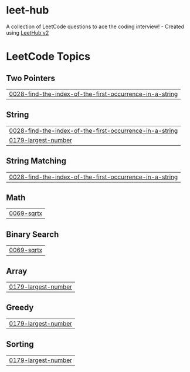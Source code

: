 # leet-hub
A collection of LeetCode questions to ace the coding interview! - Created using [LeetHub v2](https://github.com/arunbhardwaj/LeetHub-2.0)

<!---LeetCode Topics Start-->
# LeetCode Topics
## Two Pointers
|  |
| ------- |
| [0028-find-the-index-of-the-first-occurrence-in-a-string](https://github.com/subhash-reddy/leet-hub/tree/master/0028-find-the-index-of-the-first-occurrence-in-a-string) |
## String
|  |
| ------- |
| [0028-find-the-index-of-the-first-occurrence-in-a-string](https://github.com/subhash-reddy/leet-hub/tree/master/0028-find-the-index-of-the-first-occurrence-in-a-string) |
| [0179-largest-number](https://github.com/subhash-reddy/leet-hub/tree/master/0179-largest-number) |
## String Matching
|  |
| ------- |
| [0028-find-the-index-of-the-first-occurrence-in-a-string](https://github.com/subhash-reddy/leet-hub/tree/master/0028-find-the-index-of-the-first-occurrence-in-a-string) |
## Math
|  |
| ------- |
| [0069-sqrtx](https://github.com/subhash-reddy/leet-hub/tree/master/0069-sqrtx) |
## Binary Search
|  |
| ------- |
| [0069-sqrtx](https://github.com/subhash-reddy/leet-hub/tree/master/0069-sqrtx) |
## Array
|  |
| ------- |
| [0179-largest-number](https://github.com/subhash-reddy/leet-hub/tree/master/0179-largest-number) |
## Greedy
|  |
| ------- |
| [0179-largest-number](https://github.com/subhash-reddy/leet-hub/tree/master/0179-largest-number) |
## Sorting
|  |
| ------- |
| [0179-largest-number](https://github.com/subhash-reddy/leet-hub/tree/master/0179-largest-number) |
<!---LeetCode Topics End-->